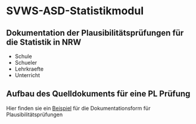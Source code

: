 # SVWS-ASD-Statistikmodul



## Dokumentation der Plausibilitätsprüfungen für die Statistik in NRW

* Schule
* Schueler
* Lehrkraefte
* Unterricht

## Aufbau des Quelldokuments für eine PL Prüfung 

Hier finden sie ein [Beispiel](X0001_PL-Muster.md) für die Dokumentationsform für Plausibilitätsprüfungen